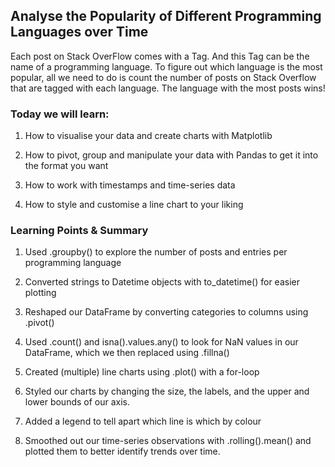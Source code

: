 ## Analyse the Popularity of Different Programming Languages over Time
Each post on Stack OverFlow comes with a Tag. And this Tag can be the name of a programming language.
To figure out which language is the most popular, all we need to do is count the number of posts on Stack Overflow that are tagged with each language. The language with the most posts wins!

### Today we will learn:

1. How to visualise your data and create charts with Matplotlib

1. How to pivot, group and manipulate your data with Pandas to get it into the format you want

1. How to work with timestamps and time-series data

1. How to style and customise a line chart to your liking

### Learning Points & Summary
1. Used .groupby() to explore the number of posts and entries per programming language

1. Converted strings to Datetime objects with to_datetime() for easier plotting

1. Reshaped our DataFrame by converting categories to columns using .pivot()

1. Used .count() and isna().values.any() to look for NaN values in our DataFrame, which we then replaced using .fillna()

1. Created (multiple) line charts using .plot() with a for-loop

1. Styled our charts by changing the size, the labels, and the upper and lower bounds of our axis.

1. Added a legend to tell apart which line is which by colour

1. Smoothed out our time-series observations with .rolling().mean() and plotted them to better identify trends over time.


